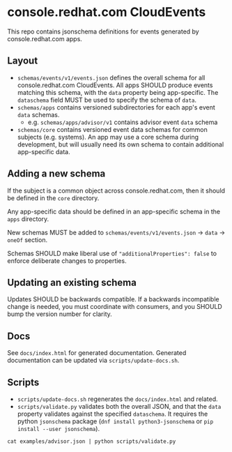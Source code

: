 console.redhat.com CloudEvents
==============================

This repo contains jsonschema definitions for events generated by console.redhat.com apps.

Layout
------

* `schemas/events/v1/events.json` defines the overall schema for all console.redhat.com CloudEvents.
  All apps SHOULD produce events matching this schema, with the `data` property being app-specific.
  The `dataschema` field MUST be used to specify the schema of `data`.
* `schemas/apps` contains versioned subdirectories for each app's event `data` schemas.
  * e.g. `schemas/apps/advisor/v1` contains advisor event `data` schema
* `schemas/core` contains versioned event data schemas for common subjects (e.g. systems). An app
  may use a core schema during development, but will usually need its own schema to contain
  additional app-specific data.

Adding a new schema
-------------------

If the subject is a common object across console.redhat.com, then it should be defined in the `core`
directory.

Any app-specific data should be defined in an app-specific schema in the `apps` directory.

New schemas MUST be added to `schemas/events/v1/events.json` -> `data` -> `oneOf` section.


Schemas SHOULD make liberal use of `"additionalProperties": false` to enforce deliberate changes to
properties.

Updating an existing schema
---------------------------

Updates SHOULD be backwards compatible. If a backwards incompatible change is needed, you must
coordinate with consumers, and you SHOULD bump the version number for clarity.

Docs
----

See `docs/index.html` for generated documentation. Generated documentation can be updated via
`scripts/update-docs.sh`.

Scripts
-------

* `scripts/update-docs.sh` regenerates the `docs/index.html` and related.
* `scripts/validate.py` validates both the overall JSON, and that the `data` property validates 
  against the specified `dataschema`. It requires the python `jsonschema` package 
  (`dnf install python3-jsonschema` or `pip install --user jsonschema`).

```
cat examples/advisor.json | python scripts/validate.py
```
